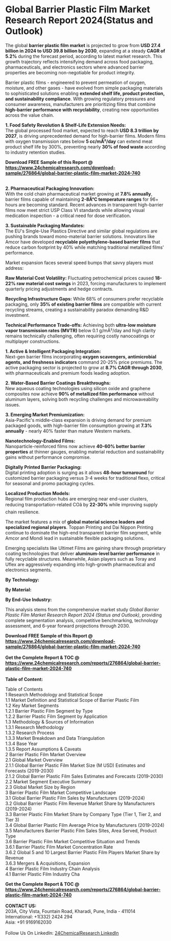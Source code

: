 <h1>Global Barrier Plastic Film Market Research Report 2024(Status and Outlook)</h1><p>The global <strong>barrier plastic film market</strong> is projected to grow from <strong>USD 27.4 billion in 2024 to USD 39.8 billion by 2030</strong>, expanding at a steady <strong>CAGR of 5.2%</strong> during the forecast period, according to latest market research. This growth trajectory reflects intensifying demand across food packaging, pharmaceuticals, and electronics sectors where advanced barrier properties are becoming non-negotiable for product integrity.</p><p>Barrier plastic films - engineered to prevent permeation of oxygen, moisture, and other gases - have evolved from simple packaging materials to sophisticated solutions enabling <strong>extended shelf life, product protection, and sustainability compliance</strong>. With growing regulatory pressures and consumer awareness, manufacturers are prioritizing films that combine <strong>high-barrier performance with recyclability</strong>, creating new opportunities across the value chain.</p><p><strong>1. Food Safety Revolution &amp; Shelf-Life Extension Needs:</strong><br>
The global processed food market, expected to reach <strong>USD 8.3 trillion by 2027</strong>, is driving unprecedented demand for high-barrier films. Modern films with oxygen transmission rates below <strong>5 cc/mÂ²/day</strong> can extend meat product shelf life by 300%, preventing nearly <strong>30% of food waste</strong> according to industry retention studies.</p><div><b>Download FREE Sample of this Report @ 
            <a href="https://www.24chemicalresearch.com/download-sample/276864/global-barrier-plastic-film-market-2024-740">
            https://www.24chemicalresearch.com/download-sample/276864/global-barrier-plastic-film-market-2024-740</a></b></div><br><p><strong>2. Pharmaceutical Packaging Innovation:</strong><br>
With the cold chain pharmaceutical market growing at <strong>7.8% annually</strong>, barrier films capable of maintaining <strong>2-8Â°C temperature ranges</strong> for 96+ hours are becoming standard. Recent advances in transparent high-barrier films now meet strict USP Class VI standards while allowing visual medication inspection - a critical need for dose verification.</p><p><strong>3. Sustainable Packaging Mandates:</strong><br>
The EU's Single-Use Plastics Directive and similar global regulations are pushing brands toward mono-material barrier solutions. Innovators like Amcor have developed <strong>recyclable polyethylene-based barrier films</strong> that reduce carbon footprint by 40% while matching traditional metallized films' performance.</p><p>Market expansion faces several speed bumps that savvy players must address:</p><p><strong>Raw Material Cost Volatility:</strong> Fluctuating petrochemical prices caused <strong>18-22% raw material cost swings</strong> in 2023, forcing manufacturers to implement quarterly pricing adjustments and hedge contracts.</p><p><strong>Recycling Infrastructure Gaps:</strong> While 68% of consumers prefer recyclable packaging, only <strong>35% of existing barrier films</strong> are compatible with current recycling streams, creating a sustainability paradox demanding R&amp;D investment.</p><p><strong>Technical Performance Trade-offs:</strong> Achieving both <strong>ultra-low moisture vapor transmission rates (MVTR)</strong> below 0.1 g/mÂ²/day and high clarity remains technically challenging, often requiring costly nanocoatings or multiplayer constructions.</p><p><strong>1. Active &amp; Intelligent Packaging Integration:</strong><br>
Next-gen barrier films incorporating <strong>oxygen scavengers, antimicrobial agents, and freshness indicators</strong> command 20-25% price premiums. The active packaging sector is projected to grow at <strong>8.7% CAGR through 2030</strong>, with pharmaceuticals and premium foods leading adoption.</p><p><strong>2. Water-Based Barrier Coatings Breakthroughs:</strong><br>
New aqueous coating technologies using silicon oxide and graphene composites now achieve <strong>90% of metallized film performance</strong> without aluminum layers, solving both recycling challenges and microwaveability issues.</p><p><strong>3. Emerging Market Premiumization:</strong><br>
Asia-Pacific's middle-class expansion is driving demand for premium packaged goods, with high-barrier film consumption growing at <strong>7.3% annually</strong> - nearly 40% faster than mature Western markets.</p><p><strong>Nanotechnology-Enabled Films:</strong><br>
    Nanoparticle-reinforced films now achieve <strong>40-60% better barrier properties</strong> at thinner gauges, enabling material reduction and sustainability gains without performance compromise.</p><p><strong>Digitally Printed Barrier Packaging:</strong><br>
    Digital printing adoption is surging as it allows <strong>48-hour turnaround</strong> for customized barrier packaging versus 3-4 weeks for traditional flexo, critical for seasonal and promo packaging cycles.</p><p><strong>Localized Production Models:</strong><br>
    Regional film production hubs are emerging near end-user clusters, reducing transportation-related COâ by <strong>22-30%</strong> while improving supply chain resilience.</p><p>The market features a mix of <strong>global material science leaders and specialized regional players</strong>. Toppan Printing and Dai Nippon Printing continue to dominate the high-end transparent barrier film segment, while Amcor and Mondi lead in sustainable flexible packaging solutions.</p><p>Emerging specialists like Ultimet Films are gaining share through proprietary coating technologies that deliver <strong>aluminum-level barrier performance</strong> in fully recyclable structures. Meanwhile, Asian players such as Toray and Uflex are aggressively expanding into high-growth pharmaceutical and electronics segments.</p><p><strong>By Technology:</strong></p><p><strong>By Material:</strong></p><p><strong>By End-Use Industry:</strong></p><p>This analysis stems from the comprehensive market study <em>Global Barrier Plastic Film Market Research Report 2024 (Status and Outlook)</em>, providing complete segmentation analysis, competitive benchmarking, technology assessment, and 6-year forward projections through 2030.</p><div><b>Download FREE Sample of this Report @ 
            <a href="https://www.24chemicalresearch.com/download-sample/276864/global-barrier-plastic-film-market-2024-740">
            https://www.24chemicalresearch.com/download-sample/276864/global-barrier-plastic-film-market-2024-740</a></b></div><br><div><b>Get the Complete Report & TOC @ 
            <a href="https://www.24chemicalresearch.com/reports/276864/global-barrier-plastic-film-market-2024-740">
            https://www.24chemicalresearch.com/reports/276864/global-barrier-plastic-film-market-2024-740</a></b></div><br>
            <b>Table of Content:</b><p>Table of Contents<br />
1 Research Methodology and Statistical Scope<br />
1.1 Market Definition and Statistical Scope of Barrier Plastic Film<br />
1.2 Key Market Segments<br />
1.2.1 Barrier Plastic Film Segment by Type<br />
1.2.2 Barrier Plastic Film Segment by Application<br />
1.3 Methodology & Sources of Information<br />
1.3.1 Research Methodology<br />
1.3.2 Research Process<br />
1.3.3 Market Breakdown and Data Triangulation<br />
1.3.4 Base Year<br />
1.3.5 Report Assumptions & Caveats<br />
2 Barrier Plastic Film Market Overview<br />
2.1 Global Market Overview<br />
2.1.1 Global Barrier Plastic Film Market Size (M USD) Estimates and Forecasts (2019-2030)<br />
2.1.2 Global Barrier Plastic Film Sales Estimates and Forecasts (2019-2030)<br />
2.2 Market Segment Executive Summary<br />
2.3 Global Market Size by Region<br />
3 Barrier Plastic Film Market Competitive Landscape<br />
3.1 Global Barrier Plastic Film Sales by Manufacturers (2019-2024)<br />
3.2 Global Barrier Plastic Film Revenue Market Share by Manufacturers (2019-2024)<br />
3.3 Barrier Plastic Film Market Share by Company Type (Tier 1, Tier 2, and Tier 3)<br />
3.4 Global Barrier Plastic Film Average Price by Manufacturers (2019-2024)<br />
3.5 Manufacturers Barrier Plastic Film Sales Sites, Area Served, Product Type<br />
3.6 Barrier Plastic Film Market Competitive Situation and Trends<br />
3.6.1 Barrier Plastic Film Market Concentration Rate<br />
3.6.2 Global 5 and 10 Largest Barrier Plastic Film Players Market Share by Revenue<br />
3.6.3 Mergers & Acquisitions, Expansion<br />
4 Barrier Plastic Film Industry Chain Analysis<br />
4.1 Barrier Plastic Film Industry Cha</p><div><b>Get the Complete Report & TOC @ 
            <a href="https://www.24chemicalresearch.com/reports/276864/global-barrier-plastic-film-market-2024-740">
            https://www.24chemicalresearch.com/reports/276864/global-barrier-plastic-film-market-2024-740</a></b></div><br><b>CONTACT US:</b><br>
            203A, City Vista, Fountain Road, Kharadi, Pune, India - 411014<br>
            International: +1(332) 2424 294<br>
            Asia: +91 9169162030 <br><br>
            Follow Us On LinkedIn: <a href="https://www.linkedin.com/company/24chemicalresearch/">24ChemicalResearch LinkedIn</a>